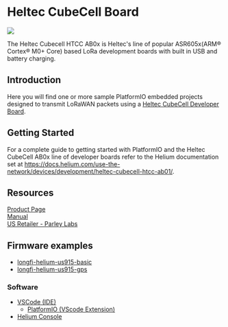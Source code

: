 # Heltec CubeCell Board
![](../assets/heltec-cubecell-htcc-ab0x-board.png)

The Heltec Cubecell HTCC AB0x is Heltec's line of popular ASR605x(ARM® Cortex® M0+ Core) based LoRa development boards with built in USB and battery charging.

## Introduction

Here you will find one or more sample PlatformIO embedded projects designed to transmit LoRaWAN packets using a [Heltec CubeCell Developer Board](https://heltec.org/project/htcc-ab01/).

## Getting Started
For a complete guide to getting started with PlatformIO and the Heltec CubeCell AB0x line of developer boards refer to the Helium documentation set at https://docs.helium.com/use-the-network/devices/development/heltec-cubecell-htcc-ab01/.

## Resources
[Product Page](https://heltec.org/proudct_center/lora/cubecell/)  
[Manual](https://heltec-automation-docs.readthedocs.io/en/latest/cubecell/index.html)  
[US Retailer - Parley Labs](https://shop.parleylabs.com)

## Firmware examples 
* [longfi-helium-us915-basic](examples/cubecell-helium-us915-basic)
* [longfi-helium-us915-gps](examples/cubecell-helium-us915-gps)


### Software

* [VSCode \(IDE)](https://code.visualstudio.com/)
    * [PlatformIO \(VScode Extension)](https://platformio.org/)
* [Helium Console](https://www.helium.com/console) 


